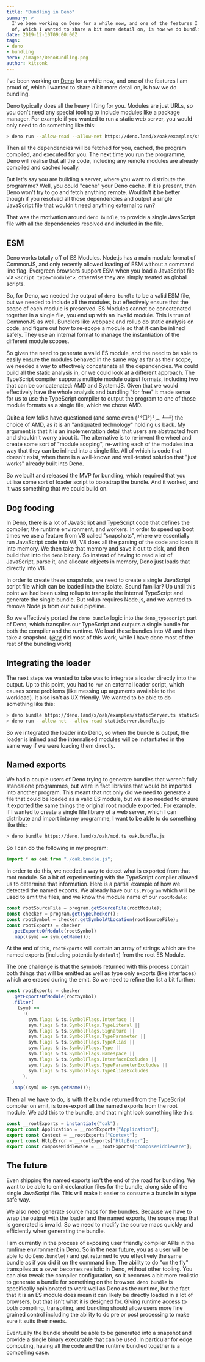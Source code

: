 ```yaml
---
title: "Bundling in Deno"
summary: >
  I've been working on Deno for a while now, and one of the features I am proud
  of, which I wanted to share a bit more detail on, is how we do bundling.
date: 2019-12-10T09:00:00Z
tags:
- deno
- bundling
hero: /images/DenoBundling.png
author: kitsonk
---
```


I've been working on [Deno](https://deno.land/) for a while now, and one of the
features I am proud of, which I wanted to share a bit more detail on, is how we
do bundling.

Deno typically does all the heavy lifting for you. Modules are just URLs, so you
don't need any special tooling to include modules like a package manager. For
example if you wanted to run a static web server, you would only need to do
something like this:

```sh
> deno run --allow-read --allow-net https://deno.land/x/oak/examples/staticServer.ts
```

Then all the dependencies will be fetched for you, cached, the program compiled,
and executed for you. The next time you run the programme, Deno will realise
that all the code, including any remote modules are already compiled and cached
locally.

But let's say you are building a server, where you want to distribute the
programme? Well, you could "cache" your Deno cache. If it is present, then Deno
won't try to go and fetch anything remote. Wouldn't it be better though if you
resolved all those dependencies and output a single JavaScript file that
wouldn't need anything external to run?

That was the motivation around `deno bundle`, to provide a single JavaScript
file with all the dependencies resolved and included in the file.

## ESM

Deno works totally off of ES Modules. Node.js has a main module format of
CommonJS, and only recently allowed loading of ESM without a command line flag.
Evergreen browsers support ESM when you load a JavaScript file via
`<script type="module">`, otherwise they are simply treated as global scripts.

So, for Deno, we needed the output of `deno bundle` to be a valid ESM file, but
we needed to include all the modules, but effectively ensure that the scope of
each module is preserved. ES Modules cannot be concatenated together in a single
file, you end up with an invalid module. This is true of CommonJS as well.
Bundlers like webpack and rollup do static analysis on code, and figure out how
to re-scope a module so that it can be inlined safely. They use an internal
format to manage the instantiation of the different module scopes.

So given the need to generate a valid ES module, and the need to be able to
easily ensure the modules behaved in the same way as far as their scope, we
needed a way to effectively concatenate all the dependencies. We could build all
the static analysis in, or we could look at a different approach. The TypeScript
compiler supports multiple module output formats, including two that can be
concatenated: AMD and SystemJS. Given that we would effectively have the whole
analysis and bundling "for free" it made sense for us to use the TypeScript
compiler to output the program to one of those module formats as a single file,
which we chose AMD.

Quite a few folks have questioned (and some even (╯°□°)╯︵ ┻━┻) the choice of
AMD, as it is an "antiquated technology" holding us back. My argument is that it
is an implementation detail that users are abstracted from and shouldn't worry
about it. The alternative is to re-invent the wheel and create some sort of
"module scoping", re-writing each of the modules in a way that they can be
inlined into a single file. All of which is code that doesn't exist, when there
is a well-known and well-tested solution that "just works" already built into
Deno.

So we built and released the MVP for bundling, which required that you utilise
some sort of loader script to bootstrap the bundle. And it worked, and it was
something that we could build on.

## Dog fooding

In Deno, there is a lot of JavaScript and TypeScript code that defines the
compiler, the runtime environment, and workers. In order to speed up boot times
we use a feature from V8 called "snapshots", where we essentially run JavaScript
code into V8, V8 does all the parsing of the code and loads it into memory. We
then take that memory and save it out to disk, and then build that into the
`deno` binary. So instead of having to read a lot of JavaScript, parse it, and
allocate objects in memory, Deno just loads that directly into V8.

In order to create these snapshots, we need to create a single JavaScript script
file which can be loaded into the isolate. Sound familiar? Up until this point
we had been using rollup to transpile the internal TypeScript and generate the
single bundle. But rollup requires Node.js, and we wanted to remove Node.js from
our build pipeline.

So we effectively ported the `deno bundle` logic into the `deno_typescript` part
of Deno, which transpiles our TypeScript and outputs a single bundle for both
the compiler and the runtime. We load these bundles into V8 and then take a
snapshot. ([@ry](https://github.com/ry/) did most of this work, while I have
done most of the rest of the bundling work)

## Integrating the loader

The next steps we wanted to take was to integrate a loader directly into the
output. Up to this point, you had to `run` an external loader script, which
causes some problems (like messing up arguments available to the workload). It
also isn't as UX friendly. We wanted to be able to do something like this:

```sh
> deno bundle https://deno.land/x/oak/examples/staticServer.ts staticServer.bundle.js
> deno run --allow-net --allow-read staticServer.bundle.js
```

So we integrated the loader into Deno, so when the bundle is output, the loader
is inlined and the internalised modules will be instantiated in the same way if
we were loading them directly.

## Named exports

We had a couple users of Deno trying to generate bundles that weren't fully
standalone programmes, but were in fact libraries that would be imported into
another program. This meant that not only did we need to generate a file that
could be loaded as a valid ES module, but we also needed to ensure it exported
the same things the original root module exported. For example, if I wanted to
create a single file library of a web server, which I can distribute and import
into my programme, I want to be able to do something like this:

```sh
> deno bundle https://deno.land/x/oak/mod.ts oak.bundle.js
```

So I can do the following in my program:

```ts
import * as oak from "./oak.bundle.js";
```

In order to do this, we needed a way to detect what is exported from that root
module. So a bit of experimenting with the TypeScript compiler allowed us to
determine that information. Here is a partial example of how we detected the
named exports. We already have our `ts.Program` which will be used to emit the
files, and we know the module name of our `rootModule`:

```ts
const rootSourceFile = program.getSourceFile(rootModule);
const checker = program.getTypeChecker();
const rootSymbol = checker.getSymbolAtLocation(rootSourceFile);
const rootExports = checker
  .getExportsOfModule(rootSymbol)
  .map((sym) => sym.getName());
```

At the end of this, `rootExports` will contain an array of strings which are the
named exports (including potentially `default`) from the root ES Module.

The one challenge is that the symbols returned with this process contain both
things that will be emitted as well as type only exports (like interfaces) which
are erased during the emit. So we need to refine the list a bit further:

```ts
const rootExports = checker
  .getExportsOfModule(rootSymbol)
  .filter(
    (sym) =>
      !(
        sym.flags & ts.SymbolFlags.Interface ||
        sym.flags & ts.SymbolFlags.TypeLiteral ||
        sym.flags & ts.SymbolFlags.Signature ||
        sym.flags & ts.SymbolFlags.TypeParameter ||
        sym.flags & ts.SymbolFlags.TypeAlias ||
        sym.flags & ts.SymbolFlags.Type ||
        sym.flags & ts.SymbolFlags.Namespace ||
        sym.flags & ts.SymbolFlags.InterfaceExcludes ||
        sym.flags & ts.SymbolFlags.TypeParameterExcludes ||
        sym.flags & ts.SymbolFlags.TypeAliasExcludes
      ),
  )
  .map((sym) => sym.getName());
```

Then all we have to do, is with the bundle returned from the TypeScript compiler
on emit, is to re-export all the named exports from the root module. We add this
to the bundle, and that might look something like this:

```ts
const __rootExports = instantiate("oak");
export const Application = __rootExports["Application"];
export const Context = __rootExports["Context"];
export const HttpError = __rootExports["HttpError"];
export const composeMiddleware = __rootExports["composeMiddleware"];
```

## The future

Even shipping the named exports isn't the end of the road for bundling. We want
to be able to emit declaration files for the bundle, along side of the single
JavaScript file. This will make it easier to consume a bundle in a type safe
way.

We also need generate source maps for the bundles. Because we have to wrap the
output with the loader and the named exports, the source map that is generated
is invalid. So we need to modify the source maps quickly and efficiently when
generating the bundle.

I am currently in the process of exposing user friendly compiler APIs in the
runtime environment in Deno. So in the near future, you as a user will be able
to do `Deno.bundle()` and get returned to you effectively the same bundle as if
you did it on the command line. The ability to do "on the fly" transpiles as a
sever becomes realistic in Deno, without other tooling. You can also tweak the
compiler configuration, so it becomes a bit more realistic to generate a bundle
for something on the browser. `deno bundle` is specifically opinionated to work
well as Deno as the runtime, but the fact that it is an ES module does mean it
can likely be directly loaded in a lot of browsers, but that isn't what it is
designed for. Giving runtime access to both compiling, transpiling, and bundling
should allow users more fine grained control including the ability to do pre or
post processing to make sure it suits their needs.

Eventually the bundle should be able to be generated into a snapshot and provide
a single binary executable that can be used. In particular for edge computing,
having all the code and the runtime bundled together is a compelling case.
